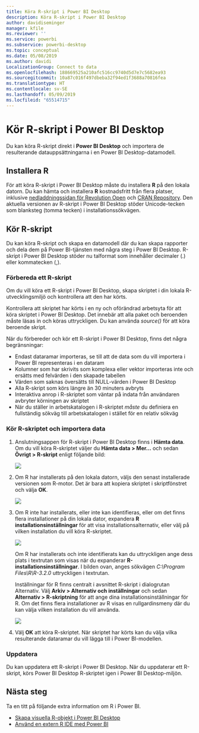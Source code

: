 ```yaml
---
title: Köra R-skript i Power BI Desktop
description: Köra R-skript i Power BI Desktop
author: davidiseminger
manager: kfile
ms.reviewer: ''
ms.service: powerbi
ms.subservice: powerbi-desktop
ms.topic: conceptual
ms.date: 05/08/2019
ms.author: davidi
LocalizationGroup: Connect to data
ms.openlocfilehash: 188669525a210afc516cc9740d5d7e7c5682ea93
ms.sourcegitcommit: 10a87c016f497dbeba32f94ed1f3688a70816fea
ms.translationtype: HT
ms.contentlocale: sv-SE
ms.lasthandoff: 05/09/2019
ms.locfileid: "65514715"
---
```

# <a name="run-r-scripts-in-power-bi-desktop"></a>Kör R-skript i Power BI Desktop
Du kan köra R-skript direkt i **Power BI Desktop** och importera de resulterande datauppsättningarna i en Power BI Desktop-datamodell.

## <a name="install-r"></a>Installera R
För att köra R-skript i Power BI Desktop måste du installera **R** på den lokala datorn. Du kan hämta och installera **R** kostnadsfritt från flera platser, inklusive [nedladdningssidan för Revolution Open](https://mran.revolutionanalytics.com/download/) och [CRAN Repository](https://cran.r-project.org/bin/windows/base/). Den aktuella versionen av R-skript i Power BI Desktop stöder Unicode-tecken som blanksteg (tomma tecken) i installationssökvägen.

## <a name="run-r-scripts"></a>Kör R-skript
Du kan köra R-skript och skapa en datamodell där du kan skapa rapporter och dela dem på Power BI-tjänsten med några steg i Power BI Desktop. R-skript i Power BI Desktop stöder nu talformat som innehåller decimaler (.) eller kommatecken (,).

### <a name="prepare-an-r-script"></a>Förbereda ett R-skript
Om du vill köra ett R-skript i Power BI Desktop, skapa skriptet i din lokala R-utvecklingsmiljö och kontrollera att den har körts.

Kontrollera att skriptet har körts i en ny och oförändrad arbetsyta för att köra skriptet i Power BI Desktop. Det innebär att alla paket och beroenden måste läsas in och köras uttryckligen. Du kan använda *source()* för att köra beroende skript.

När du förbereder och kör ett R-skript i Power BI Desktop, finns det några begränsningar:

* Endast dataramar importeras, se till att de data som du vill importera i Power BI representeras i en dataram
* Kolumner som har skrivits som komplexa eller vektor importeras inte och ersätts med felvärden i den skapade tabellen
* Värden som saknas översätts till NULL-värden i Power BI Desktop
* Alla R-skript som körs längre än 30 minuters avbryts
* Interaktiva anrop i R-skriptet som väntar på indata från användaren avbryter körningen av skriptet
* När du ställer in arbetskatalogen i R-skriptet *måste* du definiera en fullständig sökväg till arbetskatalogen i stället för en relativ sökväg

### <a name="run-your-r-script-and-import-data"></a>Kör R-skriptet och importera data
1. Anslutningsappen för R-skript i Power BI Desktop finns i **Hämta data**. Om du vill köra R-skriptet väljer du **Hämta data &gt; Mer...** och sedan **Övrigt &gt; R-skript** enligt följande bild:
   
   ![](media/desktop-r-scripts/r-scripts-1.png)
2. Om R har installerats på den lokala datorn, väljs den senast installerade versionen som R-motor. Det är bara att kopiera skriptet i skriptfönstret och välja **OK**.
   
   ![](media/desktop-r-scripts/r-scripts-2.png)
3. Om R inte har installerats, eller inte kan identifieras, eller om det finns flera installationer på din lokala dator, expandera **R installationsinställningar** för att visa installationsalternativ, eller välj på vilken installation du vill köra R-skriptet.
   
   ![](media/desktop-r-scripts/r-scripts-3.png)
   
   Om R har installerats och inte identifierats kan du uttryckligen ange dess plats i textrutan som visas när du expanderar **R-installationsinställningar**. I bilden ovan, anges sökvägen *C:\Program Files\R\R-3.2.0* uttryckligen i textrutan.
   
   Inställningar för R finns centralt i avsnittet R-skript i dialogrutan Alternativ. Välj **Arkiv > Alternativ och inställningar** och sedan **Alternativ > R-skriptning** för att ange dina installationsinställningar för R. Om det finns flera installationer av R visas en rullgardinsmeny där du kan välja vilken installation du vill använda.
   
   ![](media/desktop-r-scripts/r-scripts-4.png)
4. Välj **OK** att köra R-skriptet. När skriptet har körts kan du välja vilka resulterande dataramar du vill lägga till i Power BI-modellen.

### <a name="refresh"></a>Uppdatera
Du kan uppdatera ett R-skript i Power BI Desktop. När du uppdaterar ett R-skript, körs Power BI Desktop R-skriptet igen i Power BI Desktop-miljön.

## <a name="next-steps"></a>Nästa steg
Ta en titt på följande extra information om R i Power BI.

* [Skapa visuella R-objekt i Power BI Desktop](desktop-r-visuals.md)
* [Använd en extern R IDE med Power BI](desktop-r-ide.md)

